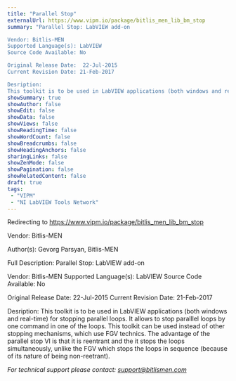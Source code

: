 ```yaml
---
title: "Parallel Stop"
externalUrl: https://www.vipm.io/package/bitlis_men_lib_bm_stop
summary: "Parallel Stop: LabVIEW add-on

Vendor: Bitlis-MEN
Supported Language(s): LabVIEW
Source Code Available: No

Original Release Date:  22-Jul-2015
Current Revision Date: 21-Feb-2017

Desription:
This toolkit is to be used in LabVIEW applications (both windows and real-time) for stopping parallel loops."
showSummary: true
showAuthor: false
showEdit: false
showData: false
showViews: false
showReadingTime: false
showWordCount: false
showBreadcrumbs: false
showHeadingAnchors: false
sharingLinks: false
showZenMode: false
showPagination: false
showRelatedContent: false
draft: true
tags:
 - "VIPM"
 - "NI LabVIEW Tools Network"
---
```


Redirecting to https://www.vipm.io/package/bitlis_men_lib_bm_stop

Vendor: Bitlis-MEN

Author(s): Gevorg Parsyan, Bitlis-MEN
 
Full Description:
Parallel Stop: LabVIEW add-on

Vendor: Bitlis-MEN
Supported Language(s): LabVIEW
Source Code Available: No

Original Release Date:  22-Jul-2015
Current Revision Date: 21-Feb-2017

Desription:
This toolkit is to be used in LabVIEW applications (both windows and real-time) for stopping parallel loops.
It allows to stop paralllel loops by one command in one of the loops. This toolkit can be used instead of other stopping mechanisms, which use FGV technics. The advantage of the parallel stop VI is that it is reentrant and the it stops the loops simultaneously, unlike the FGV which stops the loops in sequence (because of its nature of being non-reetrant).

*For technical support please contact: support@bitlismen.com*